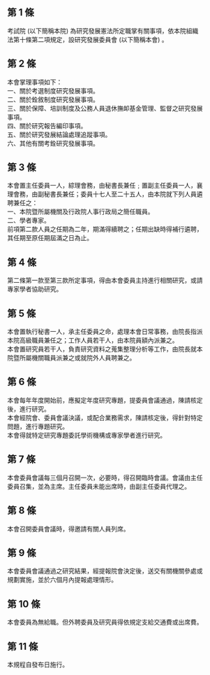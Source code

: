 第 1 條
-------
考試院 (以下簡稱本院) 為研究發展憲法所定職掌有關事項，依本院組織  
法第十條第二項規定，設研究發展委員會 (以下簡稱本會) 。

第 2 條
-------
本會掌理事項如下：  
一、關於考選制度研究發展事項。  
二、關於銓敘制度研究發展事項。  
三、關於保障、培訓制度及公務人員退休撫卹基金管理、監督之研究發展  
    事項。  
四、關於研究報告編印事項。  
五、關於研究發展結論處理追蹤事項。  
六、其他有關考銓研究發展事項。

第 3 條
-------
本會置主任委員一人，綜理會務，由秘書長兼任﹔置副主任委員一人，襄  
理會務，由副秘書長兼任；委員十七人至二十五人，由本院就下列人員遴  
聘兼任之：  
一、本院暨所屬機關及行政院人事行政局之簡任職員。  
二、學者專家。  
前項第二款人員之任期為二年，期滿得續聘之；任期出缺時得補行遴聘，  
其任期至原任期屆滿之日為止。

第 4 條
-------
第二條第一款至第三款所定事項，得由本會委員主持進行相關研究，或請  
專家學者協助研究。

第 5 條
-------
本會置執行秘書一人，承主任委員之命，處理本會日常事務，由院長指派  
本院高級職員兼任之；工作人員若干人，由本院員額內派兼之。  
本會置研究員若干人，負責研究資料之蒐集整理分析等工作，由院長就本  
院暨所屬機關職員派兼之或就院外人員聘兼之。

第 6 條
-------
本會每年年度開始前，應擬定年度研究專題，提委員會議通過，陳請核定  
後，進行研究。  
本會經院會、委員會議決議，或配合業務需求，陳請核定後，得針對特定  
問題，進行專題研究。  
本會得就特定研究專題委託學術機構或專家學者進行研究。

第 7 條
-------
本會委員會議每三個月召開一次，必要時，得召開臨時會議。會議由主任  
委員召集，並為主席。主任委員未能出席時，由副主任委員代理之。

第 8 條
-------
本會召開委員會議時，得邀請有關人員列席。

第 9 條
-------
本會委員會議通過之研究結果，經提報院會決定後，送交有關機關參處或  
規劃實施，並於六個月內提報處理情形。

第 10 條
--------
本會委員為無給職。但外聘委員及研究員得依規定支給交通費或出席費。

第 11 條
--------
本規程自發布日施行。

